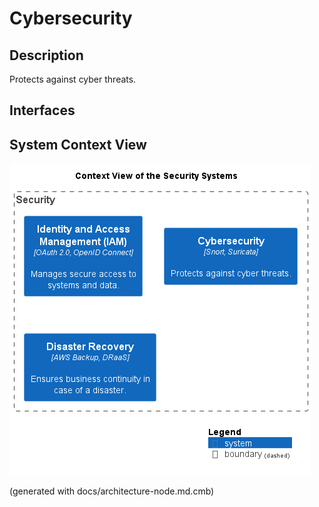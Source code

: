 # Cybersecurity
## Description
Protects against cyber threats.


## Interfaces

## System Context View
![Context View of the Security Systems](../../mybank/security/context-view.png)


(generated with docs/architecture-node.md.cmb)
